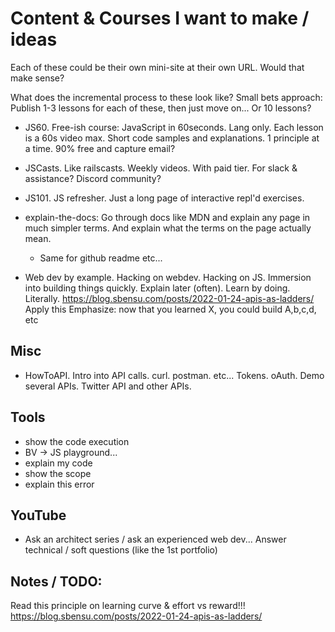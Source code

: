 # Content & Courses I want to make / ideas

Each of these could be their own mini-site at their own URL. Would that make
sense?

What does the incremental process to these look like?
Small bets approach: Publish 1-3 lessons for each of these, then just move on...
Or 10 lessons?

- JS60. Free-ish course: JavaScript in 60seconds. Lang only. Each lesson is a 60s video max. Short code
samples and explanations. 1 principle at a time. 90% free and capture email?
- JSCasts. Like railscasts. Weekly videos. With paid tier. For slack &
assistance? Discord community?
- JS101. JS refresher. Just a long page of interactive repl'd exercises.
- explain-the-docs: Go through docs like MDN and explain any page in much
simpler terms. And explain what the terms on the page actually mean.
	- Same for github readme etc...

- Web dev by example. Hacking on webdev. Hacking on JS. Immersion into building
things quickly. Explain later (often). Learn by doing. Literally.
https://blog.sbensu.com/posts/2022-01-24-apis-as-ladders/ Apply this 
Emphasize: now that you learned X, you could build A,b,c,d, etc 

## Misc
- HowToAPI. Intro into API calls. curl. postman. etc... Tokens. oAuth. Demo
several APIs. Twitter API and other APIs.

## Tools
- show the code execution
- BV -> JS playground...
- explain my code
- show the scope
- explain this error


## YouTube
- Ask an architect series / ask an experienced web dev... Answer technical /
soft questions (like the 1st portfolio)

## Notes / TODO:
Read this principle on learning curve & effort vs reward!!! 
https://blog.sbensu.com/posts/2022-01-24-apis-as-ladders/
